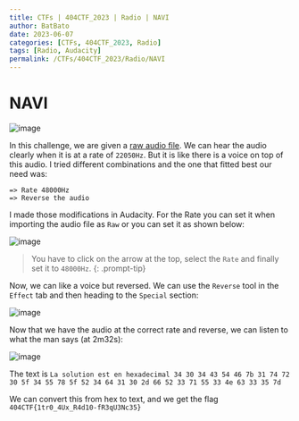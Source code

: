 ```yaml
---
title: CTFs | 404CTF_2023 | Radio | NAVI
author: BatBato
date: 2023-06-07
categories: [CTFs, 404CTF_2023, Radio]
tags: [Radio, Audacity]
permalink: /CTFs/404CTF_2023/Radio/NAVI
---
```


# NAVI

![image](https://github.com/Nouman404/nouman404.github.io/assets/73934639/e9ed5466-80ac-40ff-94ab-1d9431fcaff7)

In this challenge, we are given a [raw audio file](). We can hear the audio clearly when it is at a rate of `22050Hz`. But it is like there is a voice on top of this audio. I tried different combinations and the one that fitted best our need was:

```
=> Rate 48000Hz
=> Reverse the audio
```

I made those modifications in Audacity. For the Rate you can set it when importing the audio file as `Raw` or you can set it as shown below:

![image](https://github.com/Nouman404/nouman404.github.io/assets/73934639/0859b012-bad7-4c14-9df1-9ff7be45640f)


> You have to click on the arrow at the top, select the `Rate` and finally set it to `48000Hz`.
{: .prompt-tip}

Now, we can like a voice but reversed. We can use the `Reverse` tool in the `Effect` tab and then heading to the `Special` section:

![image](https://github.com/Nouman404/nouman404.github.io/assets/73934639/7d2afaad-7e2f-4ce9-bf78-feb45938fee9)

Now that we have the audio at the correct rate and reverse, we can listen to what the man says (at 2m32s):

![image](https://github.com/Nouman404/nouman404.github.io/assets/73934639/2007fde2-cc6a-41df-a705-6f7219bf363d)

The text is `La solution est en hexadecimal 34 30 34 43 54 46 7b 31 74 72 30 5f 34 55 78 5f 52 34 64 31 30 2d 66 52 33 71 55 33 4e 63 33 35 7d`

We can convert this from hex to text, and we get the flag `404CTF{1tr0_4Ux_R4d10-fR3qU3Nc35}`
